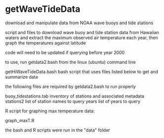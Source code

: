 # getWaveTideData
download and manipulate data from NOAA wave buoys and tide stations

script and files to download wave buoy and tide station data from Hawaiian waters
and extract the maximum observed air temperature each year,
then graph the temperatures against latitude

code will need to be updated if querying before year 2000

to use, run getdata2.bash from the linux (ubuntu) command line

getHiWaveTideData.bash	bash script that uses files listed below to get and summarize data

the following files are required by getdata2.bash to run properly

buoy_tidestations.tab	inventory of stations and associated metadata
stations2				list of station names to query
years					list of years to query

R script for graphing max temperature data:

graph_maxT.R

the bash and R scripts were run in the "data" folder

